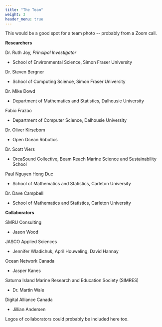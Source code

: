 ```yaml
---
title: "The Team"
weight: 3
header_menu: true
---
```


This would be a good spot for a team photo -- probably from a Zoom call.


**Researchers**

Dr. Ruth Joy, *Principal Investigator*
* School of Environmental Science, Simon Fraser University

Dr. Steven Bergner
* School of Computing Science, Simon Fraser University

Dr. Mike Dowd
* Department of Mathematics and Statistics, Dalhousie University

Fabio Frazao
* Department of Computer Science, Dalhousie University

Dr. Oliver Kirsebom
* Open Ocean Robotics

Dr. Scott Viers
* OrcaSound Collective, Beam Reach Marine Science and Sustainability School

Paul Nguyen Hong Duc
* School of Mathematics and Statistics, Carleton University

Dr. Dave Campbell
* School of Mathematics and Statistics, Carleton University

**Collaborators**

SMRU Consulting
* Jason Wood

JASCO Applied Sciences
* Jennifer Wladichuk, April Houweling, David Hannay

Ocean Network Canada
* Jasper Kanes

Saturna Island Marine Research and Education Society (SIMRES)
* Dr. Martin Wale

Digital Alliance Canada
* Jillian Andersen

Logos of collaborators could probably be included here too.

